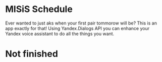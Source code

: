 # MISiS Schedule
Ever wanted to just aks when your first pair tommorow will be? This is an app exactly for that! 
Using Yandex.Dialogs API you can enhance your Yandex voice assistant to do all the things you want.

# Not finished
